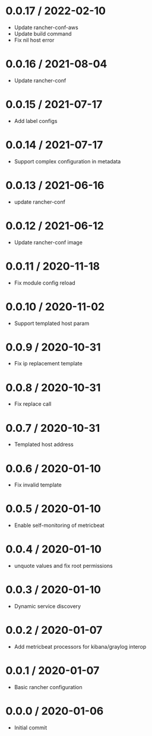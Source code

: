 
0.0.17 / 2022-02-10
==================

  * Update rancher-conf-aws
  * Update build command
  * Fix nil host error

0.0.16 / 2021-08-04
==================

  * Update rancher-conf

0.0.15 / 2021-07-17
==================

  * Add label configs

0.0.14 / 2021-07-17
==================

  * Support complex configuration in metadata

0.0.13 / 2021-06-16
==================

  * update rancher-conf

0.0.12 / 2021-06-12
==================

  * Update rancher-conf image

0.0.11 / 2020-11-18
==================

  * Fix module config reload

0.0.10 / 2020-11-02
===================

  * Support templated host param

0.0.9 / 2020-10-31
==================

  * Fix ip replacement template

0.0.8 / 2020-10-31
==================

  * Fix replace call

0.0.7 / 2020-10-31
==================

  * Templated host address

0.0.6 / 2020-01-10
==================

  * Fix invalid template

0.0.5 / 2020-01-10
==================

  * Enable self-monitoring of metricbeat

0.0.4 / 2020-01-10
==================

  * unquote values and fix root permissions

0.0.3 / 2020-01-10
==================

  * Dynamic service discovery

0.0.2 / 2020-01-07
==================

  * Add metricbeat processors for kibana/graylog interop

0.0.1 / 2020-01-07
===================

  * Basic rancher configuration

0.0.0 / 2020-01-06
==================

  * Initial commit
